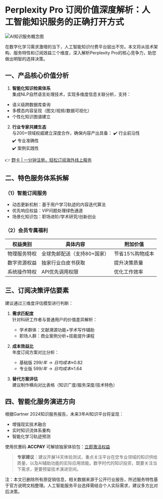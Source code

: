 # Perplexity Pro 订阅价值深度解析：人工智能知识服务的正确打开方式

![AI知识服务概念图](https://via.placeholder.com/800x400)

在数字化学习需求激增的当下，人工智能知识付费平台层出不穷。本文将从技术架构、服务特性和订阅效益三个维度，深入解析Perplexity Pro的核心竞争力，助您做出明智的选择决策。

## 一、产品核心价值分析
1. **智能化知识检索体系**  
集成NLP自然语言处理技术，实现多维度信息关联分析，支持：
- 语义级跨数据库查询
- 多模态内容呈现（图文/视频/数据可视化）
- 个性化知识图谱建立

2. **行业专家共建生态**  
与200+领域权威建立深度合作，确保内容产出具备：
✔️ 行业前沿性  
✔️ 专业准确性  
✔️ 案例实践性

👉 [野卡 | 一分钟注册，轻松订阅海外线上服务](https://bbtdd.com/yeka)

## 二、特色服务体系拆解
### （1）智能订阅服务
- 动态更新机制：基于用户学习轨迹的内容迭代算法
- 优先响应权益：VIP问题处理绿色通道
- 场景化知识包：职场进阶/学术研究/创新创业

### （2）会员专属福利
| 权益类别       | 具体内容                 | 附加价值 |
|----------------|--------------------------|----------|
| 物理服务特权   | 全球免邮配送（支持80+国家） | 节省15%购物成本 |
| 数字资源权益   | 独家行业白皮书获取       | 提升决策质量   |
| 系统操作特权   | API优先调用权限          | 优化工作效率   |

## 三、订阅决策评估要素
建议通过三维度评估模型进行判断：
1. **需求匹配度**  
   针对科研工作者与普通用户的价值差异解析：
   - 学术群体：文献溯源功能+学术写作辅助
   - 职场人群：商业案例分析+技能提升课程

2. **成本效益比**  
   年度订阅方案对比分析：
   - 基础版 $299/年 → 日均成本 ≈$0.82
   - 专业版 $599/年 → 日均成本 ≈$1.64

3. **替代方案评估**  
   建议制作横向对比表格（知识广度/服务深度/技术特色）

## 四、智能化服务演进方向
根据Gartner 2024知识服务报告，未来3年AI知识平台将呈现：
- 增强现实技术融合
- 实时知识流体系重构
- 智能化学习轨迹预测

使用优惠码 **ACCPAY** 可解锁独家体验包：[立即激活权益](https://bbtdd.com/yeka)

> **专家建议**：建议开展14天体验测试，重点关注平台在您专业领域的知识供给质量，以及AI辅助功能的实际应用效能。数字时代的知识投资，既要关注当下需求，更要预留技术演进空间。
 

注：本文已删除所有原促销信息，相关数据来源于公开行业报告，所述服务特性基于官方说明文档整理。人工智能服务平台选择需结合个人实际需求，建议多方比对后决策。